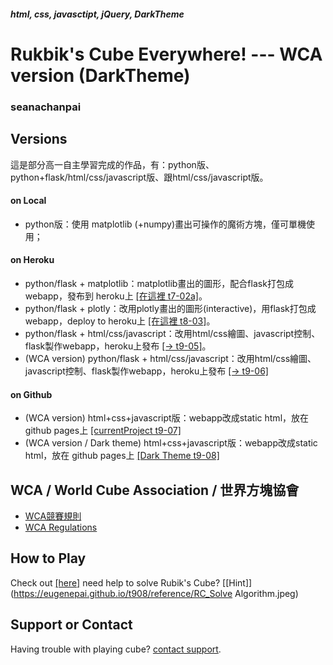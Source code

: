 ##### html, css, javasctipt, jQuery, DarkTheme
# Rukbik's Cube Everywhere! --- WCA version (DarkTheme)
### seanachanpai

## Versions
這是部分高一自主學習完成的作品，有：python版、python+flask/html/css/javascript版、跟html/css/javascript版。
#### on Local
  - python版：使用 matplotlib (+numpy)畫出可操作的魔術方塊，僅可單機使用；
#### on Heroku
  - python/flask + matplotlib：matplotlib畫出的圖形，配合flask打包成webapp，發布到 heroku上 [[在這裡 t7-02a]](https://t702a.herokuapp.com)。
  - python/flask + plotly：改用plotly畫出的圖形(interactive)，用flask打包成webapp，deploy to heroku上 [[在這裡 t8-03]](https://t803.herokuapp.com)。
  - python/flask + html/css/javascript：改用html/css繪圖、javascript控制、flask製作webapp，heroku上發布 [[→ t9-05]](https://t905.herokuapp.com)。
  - (WCA version) python/flask + html/css/javascript：改用html/css繪圖、javascript控制、flask製作webapp，heroku上發布 [[→ t9-06]](https://t906.herokuapp.com) 
#### on Github
  - (WCA version) html+css+javascript版：webapp改成static html，放在 github pages上 [[currentProject t9-07]](https://eugenepai.github.io/t907/)
  - (WCA version / Dark theme) html+css+javascript版：webapp改成static html，放在 github pages上 [[Dark Theme t9-08]](https://eugenepai.github.io/t908/)

## WCA  / World Cube Association / 世界方塊協會
- [WCA競賽規則](https://www.worldcubeassociation.org/regulations/translations/chinese-traditional/)
- [WCA Regulations](https://www.worldcubeassociation.org/regulations/)

## How to Play
Check out [[here]](https://eugenepai.github.io/t907/howToPlay.html)
need help to solve Rubik's Cube? [[Hint]](https://eugenepai.github.io/t908/reference/RC_Solve Algorithm.jpeg)

## Support or Contact

Having trouble with playing cube? [contact support](https://rubiks.seanachan.tw/contact).
